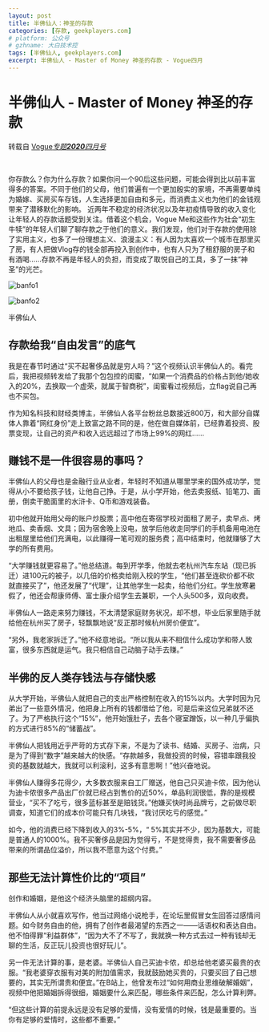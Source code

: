 ```yaml
---
layout: post
title: 半佛仙人：神圣的存款
categories: [存款, geekplayers.com]
# platform: 公众号
# gzhname: 大白技术控
tags: [半佛仙人, geekplayers.com]
excerpt: 半佛仙人 - Master of Money 神圣的存款 - Vogue四月
---
```


# 半佛仙人 - Master of Money 神圣的存款
转载自 [Vogue*专题**2020**四月号*](https://mini.vogue.com.cn/voguemini/magazine/share_125157df4cec8c60_13526191a9ec6ead.html)

<br>

你存款么？你为什么存款？如果你问一个90后这些问题，可能会得到比以前丰富得多的答案。不同于他们的父母，他们普遍有一个更加殷实的家境，不再需要单纯为婚嫁、买房买车存钱，人生选择更加自由和多元，而消费主义也为他们的金钱观带来了潜移默化的影响。
近两年不稳定的经济状况以及年初疫情导致的收入变化让年轻人的存款话题受到关注。借着这个机会，Vogue Me和这些作为社会“初生牛犊”的年轻人们聊了聊存款之于他们的意义。我们发现，他们对于存款的使用除了实用主义，也多了一份理想主义、浪漫主义：有人因为太喜欢一个城市在那里买了房，有人把做Vlog存的钱全部再投入到创作中，也有人只为了租舒服的房子和有酒喝……存款不再是年轻人的负担，而变成了取悦自己的工具，多了一抹“神圣”的光芒。

![banfo1](https://cdn.jsdelivr.net/gh/yanglr/images/1589183168_qV1w33.jpg)


![banfo2](https://cdn.jsdelivr.net/gh/yanglr/images/banfo2.jpg)


半佛仙人
## 存款给我“自由发言”的底气

我是在春节时通过“买不起奢侈品就是穷人吗？”这个视频认识半佛仙人的。看完后，我把视频转发给了我那个包包控的闺蜜，“如果一个消费品的价格占到他/她收入的20%，去换取一个虚荣，就属于智商税”，闺蜜看过视频后，立flag说自己再也不买包。

作为知名科技和财经类博主，半佛仙人各平台粉丝总数接近800万，和大部分自媒体人靠着“网红身份”走上致富之路不同的是，他在做自媒体前，已经靠着投资、股票变现，让自己的资产和收入远远超过了市场上99%的网红……

## 赚钱不是一件很容易的事吗？
半佛仙人的父母也是金融行业从业者，年轻时不知道从哪里学来的国外成功学，觉得从小不要给孩子钱，让他自己挣。于是，从小学开始，他去卖报纸、铅笔刀、画册，倒卖干脆面里的水浒卡、Q币和游戏装备。

初中他就开始用父母的账户炒股票；高中他在寄宿学校对面租了房子，卖早点、烤地瓜、卖香烟、文具；因为宿舍晚上没电，放学后他收走同学们的手机备用电池在出租屋里给他们充满电，以此赚得一笔可观的服务费；高中结束时，他就赚够了大学的所有费用。

“大学赚钱就更容易了。”他总结道。每到开学季，他就去老杭州汽车东站（现已拆迁）进100元的被子，以几倍的价格卖给刚入校的学生，“他们甚至连砍价都不砍就直接买了”，他还发展了“代理”，让其他学生一起卖，给他们分红。学生放寒暑假了，他还会帮康师傅、富士康介绍学生去兼职，一个人头500多，双向收费。

半佛仙人一路走来努力赚钱，不太清楚家庭财务状况，却不想，毕业后家里随手就给他在杭州买了房子，轻飘飘地说“反正那时候杭州房价便宜”。

“另外，我老家拆迁了。”他不经意地说。“所以我从来不相信什么成功学和带人致富，很多东西就是运气。我只相信自己动脑子动手去赚。”

## 半佛的反人类存钱法与存储快感
从大学开始，半佛仙人就把自己的支出严格控制在收入的15%以内。大学时因为兄弟出了一些意外情况，他把身上所有的钱都借给了他，可是后来这位兄弟就不还了。为了严格执行这个“15%”，他开始饿肚子，去各个寝室蹭饭，以一种几乎偏执的方式进行85%的“储蓄战”。

半佛仙人把钱用近乎严苛的方式存下来，不是为了读书、结婚、买房子、治病，只是为了得到“数字”越来越大的快感。“存款越多，我做投资的时候，容错率跟我投资的基数就越大，我就可以利滚利，这多有意思啊！”他兴奋地说。

半佛仙人赚得多花得少，大多数衣服来自工厂赠送，他自己只买迪卡侬，因为他认为迪卡侬很多产品出厂价就已经占到售价的近50%，单品利润很低，靠的是规模营业，“买不了吃亏，很多蓝标甚至是赔钱货。”他嫌买快时尚品牌亏，之前做尽职调查，知道它们的成本价可能只有几块钱，“我讨厌吃亏的感觉。”

如今，他的消费已经下降到收入的3%-5%，“ 5%其实并不少，因为基数大，可能是普通人的1000%。我不买奢侈品是因为觉得亏，不是觉得贵，我不需要奢侈品带来的所谓品位溢价，所以我不愿意为这个付费。”

## 那些无法计算性价比的“项目”
创作和婚姻，是他这个经济头脑里的超纲内容。

半佛仙人从小就喜欢写作，他当过网络小说枪手，在论坛里假冒女生回答过感情问题。如今财务自由的他，拥有了创作者最渴望的东西之一——话语权和表达自由。他不怕得罪“利益群体”，“因为大不了不写了，我就换一种方式去过一种有钱却无聊的生活，反正玩儿投资也很好玩儿”。

另一件无法计算的事，是老婆。半佛仙人自己买迪卡侬，却总给他老婆买最贵的衣服。“我老婆穿衣服有对美的附加值需求，我就鼓励她买贵的，只要买回了自己想要的，其实无所谓贵和便宜。”在B站上，他曾发布过“如何用商业思维破解婚姻”，视频中他把婚姻拆得很细，婚姻要什么来匹配，哪些条件来匹配，怎么计算利弊。

“但这些计算的前提永远是没有足够的爱情，没有爱情的时候，钱是最重要的。当你有足够的爱情时，这些都不重要。”
